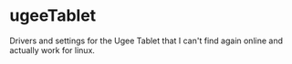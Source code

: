 # ugeeTablet
Drivers and settings for the Ugee Tablet that I can't find again online and actually work for linux.
